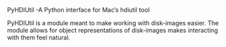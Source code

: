 PyHDIUtil
-A Python interface for Mac’s hdiutil tool

PyHDIUtil is a module meant to make working with disk-images easier. The module allows for object representations of disk-images makes interacting with them feel natural.


